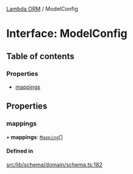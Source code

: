 [Lambda ORM](../README.md) / ModelConfig

# Interface: ModelConfig

## Table of contents

### Properties

- [mappings](ModelConfig.md#mappings)

## Properties

### mappings

• **mappings**: [`Mapping`](Mapping.md)[]

#### Defined in

[src/lib/schema/domain/schema.ts:182](https://github.com/FlavioLionelRita/lambdaorm/blob/cf45f081/src/lib/schema/domain/schema.ts#L182)

